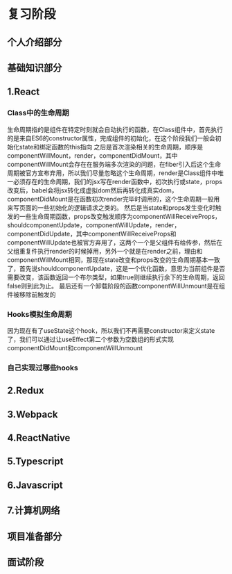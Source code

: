 # 复习阶段
## 个人介绍部分

## 基础知识部分
## 1.React
### Class中的生命周期
生命周期指的是组件在特定时刻就会自动执行的函数，在Class组件中，首先执行的是来自ES6的constructor属性，完成组件的初始化，在这个阶段我们一般会初始化state和绑定函数的this指向
之后是首次渲染相关的生命周期，顺序是componentWillMount，render，componentDidMount，其中componentWillMount会存在在服务端多次渲染的问题，在fiber引入后这个生命周期被官方宣布弃用，所以我们尽量忽略这个生命周期，render是Class组件中唯一必须存在的生命周期，我们的jsx写在render函数中，初次执行或state，props改变后，babel会将jsx转化成虚拟dom然后再转化成真实dom，componentDidMount是在函数初次render完毕时调用的，这个生命周期一般用来写页面的一些初始化的逻辑请求之类的。
然后是当state和props发生变化时触发的一些生命周期函数，props改变触发顺序为componentWillReceiveProps，shouldcomponentUpdate，componentWillUpdate，render，componentDidUpdate，其中componentWillReceiveProps和componentWillUpdate也被官方弃用了，这两个一个是父组件有给传参，然后在父组重复件执行render的时候掉用，另外一个就是在render之前，理由和componentWillMount相同，那现在state改变和props改变的生命周期基本一致了，首先说shouldcomponentUpdate，这是一个优化函数，意思为当前组件是否需要改变，该函数返回一个布尔类型，如果true则继续执行余下的生命周期，返回false则到此为止。
最后还有一个卸载阶段的函数componentWillUnmount是在组件被移除前触发的
### Hooks模拟生命周期
因为现在有了useState这个hook，所以我们不再需要constructor来定义state了，我们可以通过让useEffect第二个参数为空数组的形式实现componentDidMount和componentWillUnmount
### 自己实现过哪些hooks
## 2.Redux
## 3.Webpack
## 4.ReactNative
## 5.Typescript
## 6.Javascript
## 7.计算机网络
## 项目准备部分
## 面试阶段